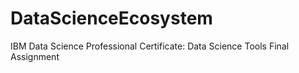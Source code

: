 # DataScienceEcosystem
IBM Data Science Professional Certificate: Data Science Tools Final Assignment
